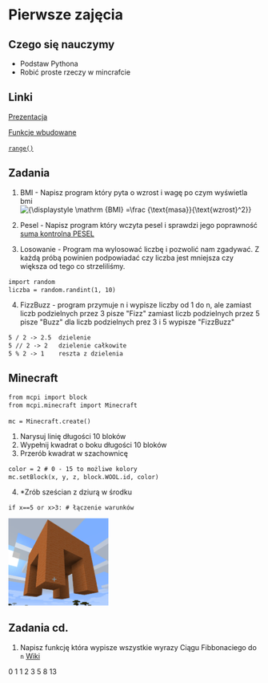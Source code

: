 # Pierwsze zajęcia

## Czego się nauczymy 
+ Podstaw Pythona
+ Robić proste rzeczy w mincrafcie

## Linki
[Prezentacja](https://docs.google.com/presentation/d/17l3NKQCqEwofyKpeuP51exhxsSwYy1Y2pgfbtFV5EHc/edit?usp=sharing)

[Funkcje wbudowane](https://docs.python.org/3/library/functions.html#built-in-funcs)

[`range()`](https://docs.python.org/3/library/functions.html#func-range)

## Zadania

1. BMI - Napisz program który pyta o wzrost i wagę po czym wyświetla bmi <br><img src="https://latex.codecogs.com/gif.latex?{\displaystyle&space;\mathrm&space;{BMI}&space;=\frac&space;{\text{masa}}{\text{wzrost}^2}}" title="{\displaystyle \mathrm {BMI} =\frac {\text{masa}}{\text{wzrost}^2}}" />

2. Pesel - Napisz program który wczyta pesel i sprawdzi jego poprawność
[suma kontrolna PESEL](https://pl.wikipedia.org/wiki/PESEL#Cyfra_kontrolna_i_sprawdzanie_poprawno.C5.9Bci_numeru)

3. Losowanie - Program ma wylosować liczbę i pozwolić nam zgadywać. Z każdą próbą powinien podpowiadać czy liczba jest mniejsza czy większa od tego co strzeliliśmy.  
```
import random
liczba = random.randint(1, 10)
```

4. FizzBuzz - program przymuje n i wypisze liczby od 1 do n, ale zamiast liczb podzielnych przez 3 pisze "Fizz" zamiast liczb podzielnych przez 5 pisze "Buzz" dla liczb podzielnych prez 3 i 5 wypisze "FizzBuzz"
```
5 / 2 -> 2.5  dzielenie
5 // 2 -> 2   dzielenie całkowite
5 % 2 -> 1    reszta z dzielenia
```

## Minecraft

```
from mcpi import block
from mcpi.minecraft import Minecraft

mc = Minecraft.create()
```

1. Narysuj linię długości 10 bloków
2. Wypełnij kwadrat o boku długości 10 bloków
3. Przerób kwadrat w szachownicę
```
color = 2 # 0 - 15 to możliwe kolory
mc.setBlock(x, y, z, block.WOOL.id, color)
```
4. *Zrób sześcian z dziurą w środku
```
if x==5 or x>3: # łączenie warunków
```
<img src="./img/mc_cube.png?raw=true" alt="mc cube" width="200">

## Zadania cd.


1. Napisz funkcję która wypisze wszystkie wyrazy Ciągu Fibbonaciego do `n` [Wiki](https://pl.wikipedia.org/wiki/Ci%C4%85g_Fibonacciego)

0 1 1 2 3 5 8 13 

